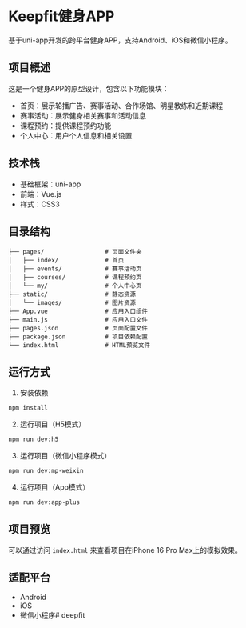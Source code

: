 # Keepfit健身APP

基于uni-app开发的跨平台健身APP，支持Android、iOS和微信小程序。

## 项目概述

这是一个健身APP的原型设计，包含以下功能模块：

- 首页：展示轮播广告、赛事活动、合作场馆、明星教练和近期课程
- 赛事活动：展示健身相关赛事和活动信息
- 课程预约：提供课程预约功能
- 个人中心：用户个人信息和相关设置

## 技术栈

- 基础框架：uni-app
- 前端：Vue.js
- 样式：CSS3

## 目录结构

```
├── pages/                 # 页面文件夹
│   ├── index/             # 首页
│   ├── events/            # 赛事活动页
│   ├── courses/           # 课程预约页
│   └── my/                # 个人中心页
├── static/                # 静态资源
│   └── images/            # 图片资源
├── App.vue                # 应用入口组件
├── main.js                # 应用入口文件
├── pages.json             # 页面配置文件
├── package.json           # 项目依赖配置
└── index.html             # HTML预览文件
```

## 运行方式

1. 安装依赖

```bash
npm install
```

2. 运行项目（H5模式）

```bash
npm run dev:h5
```

3. 运行项目（微信小程序模式）

```bash
npm run dev:mp-weixin
```

4. 运行项目（App模式）

```bash
npm run dev:app-plus
```

## 项目预览

可以通过访问 `index.html` 来查看项目在iPhone 16 Pro Max上的模拟效果。

## 适配平台

- Android
- iOS
- 微信小程序# deepfit
